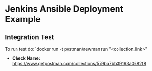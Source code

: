 # Jenkins Ansible Deployment Example

## Integration Test

To run test do: `docker run -t postman/newman run "<collection_link>"

- **Check Name:** https://www.getpostman.com/collections/579ba7bb39193a0682f8